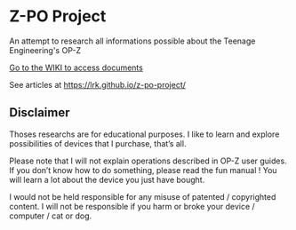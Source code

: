 # Z-PO Project
An attempt to research all informations possible about the Teenage Engineering's OP-Z

[Go to the WIKI to access documents](https://github.com/lrk/z-po-project/wiki)

See articles at https://lrk.github.io/z-po-project/


## Disclaimer

Thoses researchs are for educational purposes.
I like to learn and explore possibilities of devices that I purchase, that’s all.

Please note that I will not explain operations described in OP-Z user guides.
If you don’t know how to do something, please read the fun manual !
You will learn a lot about the device you just have bought.

I would not be held responsible for any misuse of patented / copyrighted content.
I will not be responsible if you harm or broke your device / computer / cat or dog.
